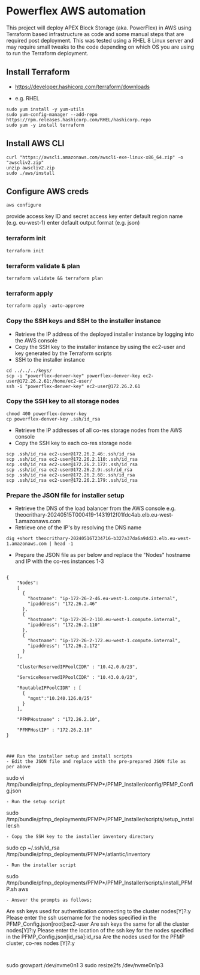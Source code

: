 # Powerflex AWS automation
This project will deploy APEX Block Storage (aka. PowerFlex) in AWS using Terraform based infrastructure as code and some manual steps that are required post deployment. 
This was tested using a RHEL 8 Linux server and may require small tweaks to the code depending on which OS you are using to run the Terraform deployment.

## Install Terraform
- https://developer.hashicorp.com/terraform/downloads
* e.g. RHEL
```
sudo yum install -y yum-utils
sudo yum-config-manager --add-repo https://rpm.releases.hashicorp.com/RHEL/hashicorp.repo
sudo yum -y install terraform
```

## Install AWS CLI
```
curl "https://awscli.amazonaws.com/awscli-exe-linux-x86_64.zip" -o "awscliv2.zip"
unzip awscliv2.zip
sudo ./aws/install
```

## Configure AWS creds
```
aws configure
```
provide access key ID and secret access key
enter default region name (e.g. eu-west-1)
enter default output format (e.g. json)

### terraform init
```
terraform init
```

### terraform validate & plan
```
terraform validate && terraform plan
```

### terraform apply
```
terraform apply -auto-approve
```

### Copy the SSH keys and SSH to the installer instance
- Retrieve the IP address of the deployed installer instance by logging into the AWS console
- Copy the SSH key to the installer instance by using the ec2-user and key generated by the Terraform scripts
- SSH to the installer instance
```
cd ../../../keys/
scp -i "powerflex-denver-key" powerflex-denver-key ec2-user@172.26.2.61:/home/ec2-user/
ssh -i "powerflex-denver-key" ec2-user@172.26.2.61
```

### Copy the SSH key to all storage nodes

```
chmod 400 powerflex-denver-key
cp powerflex-denver-key .ssh/id_rsa
```
- Retrieve the IP addresses of all co-res storage nodes from the AWS console
- Copy the SSH key to each co-res storage node
```
scp .ssh/id_rsa ec2-user@172.26.2.46:.ssh/id_rsa
scp .ssh/id_rsa ec2-user@172.26.2.110:.ssh/id_rsa
scp .ssh/id_rsa ec2-user@172.26.2.172:.ssh/id_rsa
scp .ssh/id_rsa ec2-user@172.26.2.9:.ssh/id_rsa
scp .ssh/id_rsa ec2-user@172.26.2.68:.ssh/id_rsa
scp .ssh/id_rsa ec2-user@172.26.2.179:.ssh/id_rsa
```

### Prepare the JSON file for installer setup
- Retrieve the DNS of the load balancer from the AWS console
e.g. theocrithary-20240515T000419-1431912f01fdc4ab.elb.eu-west-1.amazonaws.com
- Retrieve one of the IP's by resolving the DNS name
```
dig +short theocrithary-20240516T234716-b327a37da6a9dd23.elb.eu-west-1.amazonaws.com | head -1
```
- Prepare the JSON file as per below and replace the "Nodes" hostname and IP with the co-res instances 1-3
```

{
    "Nodes":
    [
      {
        "hostname": "ip-172-26-2-46.eu-west-1.compute.internal",
        "ipaddress": "172.26.2.46"
      },
      {
        "hostname": "ip-172-26-2-110.eu-west-1.compute.internal",
        "ipaddress": "172.26.2.110"
      },
      {
        "hostname": "ip-172-26-2-172.eu-west-1.compute.internal",
        "ipaddress": "172.26.2.172"
      }
    ],
 
    "ClusterReservedIPPoolCIDR" : "10.42.0.0/23",
 
    "ServiceReservedIPPoolCIDR" : "10.43.0.0/23",
 
    "RoutableIPPoolCIDR" : [
	  {
	    "mgmt":"10.240.126.0/25"
	  }
    ],
    
    "PFMPHostname" : "172.26.2.10",
  
    "PFMPHostIP" : "172.26.2.10"
}



### Run the installer setup and install scripts
- Edit the JSON file and replace with the pre-prepared JSON file as per above
```
sudo vi /tmp/bundle/pfmp_deployments/PFMP*/PFMP_Installer/config/PFMP_Config.json
```
- Run the setup script
```
sudo /tmp/bundle/pfmp_deployments/PFMP*/PFMP_Installer/scripts/setup_installer.sh
```
- Copy the SSH key to the installer inventory directory
```
sudo cp ~/.ssh/id_rsa /tmp/bundle/pfmp_deployments/PFMP*/atlantic/inventory
```
- Run the installer script
```
sudo /tmp/bundle/pfmp_deployments/PFMP*/PFMP_Installer/scripts/install_PFMP.sh aws
```
- Answer the prompts as follows;
```
Are ssh keys used for authentication connecting to the cluster nodes[Y]?:y
Please enter the ssh username for the nodes specified in the PFMP_Config.json[root]:ec2-user
Are ssh keys the same for all the cluster nodes[Y]?:y
Please enter the location of the ssh key for the nodes specified in the PFMP_Config.json[id_rsa]:id_rsa
Are the nodes used for the PFMP cluster, co-res nodes [Y]?:y
```


```
sudo growpart /dev/nvme0n1 3
sudo resize2fs /dev/nvme0n1p3
```


